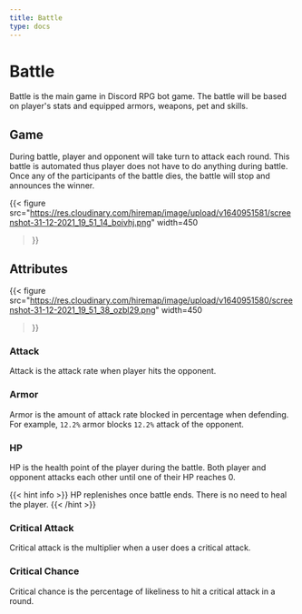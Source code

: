 ```yaml
---
title: Battle
type: docs
---
```



# Battle

Battle is the main game in Discord RPG bot game. The battle will be based on
player's stats and equipped armors, weapons, pet and skills. 

## Game

During battle, player and opponent will take turn to attack each round. This
battle is automated thus player does not have to do anything during battle. Once
any of the participants of the battle dies, the battle will stop and announces
the winner.

{{< figure
  src="https://res.cloudinary.com/hiremap/image/upload/v1640951581/screenshot-31-12-2021_19_51_14_boivhj.png" 
  width=450
>}}


## Attributes

{{< figure
  src="https://res.cloudinary.com/hiremap/image/upload/v1640951580/screenshot-31-12-2021_19_51_38_ozbl29.png" 
  width=450
>}}

### Attack
Attack is the attack rate when player hits the opponent.

### Armor
Armor is the amount of attack rate blocked in percentage when defending. For
example, `12.2%` armor blocks `12.2%` attack of the opponent.

### HP
HP is the health point of the player during the battle. Both player and opponent
attacks each other until one of their HP reaches 0.

{{< hint info >}}
HP replenishes once battle ends. There is no need to heal the player.
{{< /hint >}}

### Critical Attack
Critical attack is the multiplier when a user does a critical attack.

### Critical Chance
Critical chance is the percentage of likeliness to hit a critical attack in a
round.


